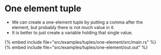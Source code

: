# One element tuple

* We can create a one-element tuple by putting a comma after the element, but probably there is not much value in it.
* It is better to just create a variable holding that single value.

{% embed include file="src/examples/tuples/one-element/src/main.rs" %}
{% embed include file="src/examples/tuples/one-element/out.out" %}


